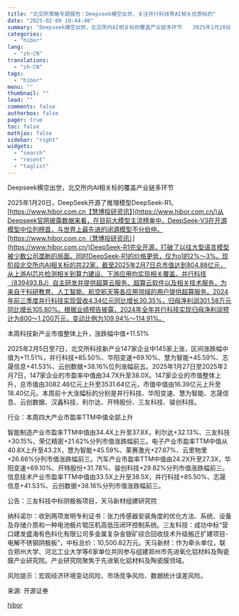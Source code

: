 ```yaml
---
title: "北交所策略专题报告：Deepseek横空出世，关注并行科技等AI相关优质标的"
date: "2025-02-09 19:44:40"
summary: "Deepseek横空出世，北交所内AI相关标的覆盖产业链多环节　　2025年1月20日，Dee..."
categories:
  - "hibor"
lang:
  - "zh-CN"
translations:
  - "zh-CN"
tags:
  - "hibor"
menu: ""
thumbnail: ""
lead: ""
comments: false
authorbox: false
pager: true
toc: false
mathjax: false
sidebar: "right"
widgets:
  - "search"
  - "recent"
  - "taglist"
---
```


Deepseek横空出世，北交所内AI相关标的覆盖产业链多环节

2025年1月20日，DeepSeek开源了推理模型DeepSeek-R1。[https://www.hibor.com.cn【慧博投研资讯】](https://www.hibor.com.cn/)从Deepseek官网披露数据来看，在目前大模型主流榜单中，DeepSeek-V3在开源模型中位列榜首，与世界上最先进的闭源模型不分伯仲。[https://www.hibor.com.cn（慧博投研资讯）](https://www.hibor.com.cn/)DeepSeek-R1完全开源，打破了以往大型语言模型被少数公司垄断的局面。同时DeepSeek-R1的价格更低，仅为o1的2%～3%。现阶段北交所内AI相关标的共22家，截至2025年2月7日总市值达到804.88亿元，从上游AI芯片检测相关到算力建设、下游应用均实现相关覆盖。并行科技（839493.BJ）自主研发并提供超算云服务、超算云软件以及相关技术服务，为来自于科研教育、人工智能、航空航天等各应用领域的用户提供超算服务。2024年前三季度并行科技实现营收4.34亿元同比增长30.35%，归母净利润301.58万元同比增长105.80%。根据业绩预告披露，2024年全年并行科技实现归母净利润预计为800～1,200万元，变动比例为109.94%～114.91%。

本周科技新产业市值整体上升，涨跌幅中值+11.51%

2025年2月5日至7日，北交所科技新产业147家企业中145家上涨，区间涨跌幅中值为+11.51%，并行科技+85.50%、华阳变速+69.10%、慧为智能+45.59%、志晟信息+41.53%、云创数据+38.16%位列涨幅前五。2025年1月27日至2025年2月7日，147家企业的市盈率中值由34.7X升至38.0X。147家企业的市值整体上升，总市值由3082.46亿元上升至3531.64亿元，市值中值由16.39亿元上升至18.40亿元。本周前十大涨幅标的分别是并行科技、华阳变速、慧为智能、志晟信息、云创数据、汉鑫科技、利尔达、开特股份、三友科技、骏创科技。

行业：本周四大产业市盈率TTM中值全部上升

智能制造产业市盈率TTM中值由34.4X上升至37.8X，利尔达+32.13%、三友科技+30.15%、荣亿精密+21.62%分列市值涨跌幅前三。电子产业市盈率TTM中值从40.8X上升至43.2X，慧为智能+45.59%、莱赛激光+27.67%、云里物里+26.66%分列市值涨跌幅前三。汽车产业市盈率TTM中值由24.2X升至27.3X，华阳变速+69.10%、开特股份+31.78%、骏创科技+29.82%分列市值涨跌幅前三。信息技术产业市盈率TTM中值由33.5X上升至38.5X，并行科技+85.50%、志晟信息+41.53%、云创数据+38.16%分列市值涨跌幅前三。

公告：三友科技中标阴极板项目，天马新材组建研究院

纳科诺尔：收到两项发明专利证书：张力传感器安装角度的优化方法、系统、设备及存储介质和一种电池极片辊压机高低压闭环控制系统。三友科技：成功中标“营口建发盛海有色科化有限公司多金属复杂金银矿综合回收技术升级搬迁扩建项目-电解不锈钢阴极板”，中标总价：10,500.82万元。天马新材：作为牵头单位，联合郑州大学、河北工业大学等6家单位共同参与组建郑州市先进氧化铝材料及陶瓷膜产业研究院。产业研究院聚焦于先进氧化铝材料及陶瓷膜领域。

风险提示：宏观经济环境变动风险、市场竞争风险、数据统计误差风险。

来源: 开源证券

[hibor](https://www.hibor.com.cn/data/a046862d6dc84f16aafd59b433dfd850.html)
